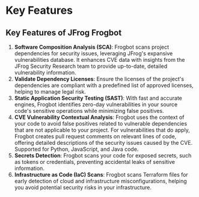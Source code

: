 # Key Features

## Key Features of JFrog Frogbot

1. **Software Composition Analysis (SCA)**: Frogbot scans project dependencies for security issues, leveraging JFrog's expansive vulnerabilities database. It enhances CVE data with insights from the JFrog Security Research team to provide up-to-date, detailed vulnerability information.
2. **Validate Dependency Licenses**: Ensure the licenses of the project's dependencies are compliant with a predefined list of approved licenses, helping to manage legal risk.
3. **Static Application Security Testing (SAST)**: With fast and accurate engines, Frogbot identifies zero-day vulnerabilities in your source code's sensitive operations while minimizing false positives.
4. **CVE Vulnerability Contextual Analysis**: Frogbot uses the context of your code to avoid false positives related to vulnerable dependencies that are not applicable to your project. For vulnerabilities that do apply, Frogbot creates pull request comments on relevant lines of code, offering detailed descriptions of the security issues caused by the CVE. Supported for Python, JavaScript, and Java code.
5. **Secrets Detection**: Frogbot scans your code for exposed secrets, such as tokens or credentials, preventing accidental leaks of sensitive information.
6. **Infrastructure as Code (IaC) Scans**: Frogbot scans Terraform files for early detection of cloud and infrastructure misconfigurations, helping you avoid potential security risks in your infrastructure.
